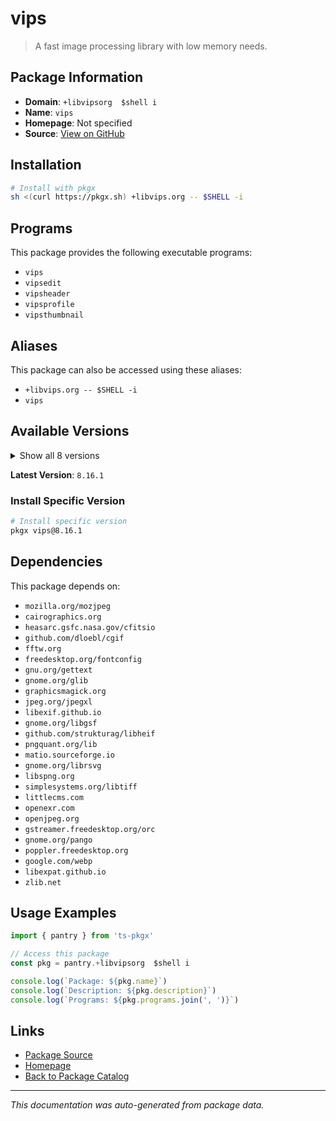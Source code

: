 # vips

> A fast image processing library with low memory needs.

## Package Information

- **Domain**: `+libvipsorg  $shell i`
- **Name**: `vips`
- **Homepage**: Not specified
- **Source**: [View on GitHub](https://github.com/pkgxdev/pantry/tree/main/projects/libvips.org/package.yml)

## Installation

```bash
# Install with pkgx
sh <(curl https://pkgx.sh) +libvips.org -- $SHELL -i
```

## Programs

This package provides the following executable programs:

- `vips`
- `vipsedit`
- `vipsheader`
- `vipsprofile`
- `vipsthumbnail`

## Aliases

This package can also be accessed using these aliases:

- `+libvips.org -- $SHELL -i`
- `vips`

## Available Versions

<details>
<summary>Show all 8 versions</summary>

- `8.16.1`, `8.16.0`, `8.15.5`, `8.15.3`, `8.15.2`
- `8.15.1`, `8.15.0`, `8.14.5`

</details>

**Latest Version**: `8.16.1`

### Install Specific Version

```bash
# Install specific version
pkgx vips@8.16.1
```

## Dependencies

This package depends on:

- `mozilla.org/mozjpeg`
- `cairographics.org`
- `heasarc.gsfc.nasa.gov/cfitsio`
- `github.com/dloebl/cgif`
- `fftw.org`
- `freedesktop.org/fontconfig`
- `gnu.org/gettext`
- `gnome.org/glib`
- `graphicsmagick.org`
- `jpeg.org/jpegxl`
- `libexif.github.io`
- `gnome.org/libgsf`
- `github.com/strukturag/libheif`
- `pngquant.org/lib`
- `matio.sourceforge.io`
- `gnome.org/librsvg`
- `libspng.org`
- `simplesystems.org/libtiff`
- `littlecms.com`
- `openexr.com`
- `openjpeg.org`
- `gstreamer.freedesktop.org/orc`
- `gnome.org/pango`
- `poppler.freedesktop.org`
- `google.com/webp`
- `libexpat.github.io`
- `zlib.net`

## Usage Examples

```typescript
import { pantry } from 'ts-pkgx'

// Access this package
const pkg = pantry.+libvipsorg  $shell i

console.log(`Package: ${pkg.name}`)
console.log(`Description: ${pkg.description}`)
console.log(`Programs: ${pkg.programs.join(', ')}`)
```

## Links

- [Package Source](https://github.com/pkgxdev/pantry/tree/main/projects/libvips.org/package.yml)
- [Homepage](#)
- [Back to Package Catalog](../package-catalog.md)

---

*This documentation was auto-generated from package data.*
